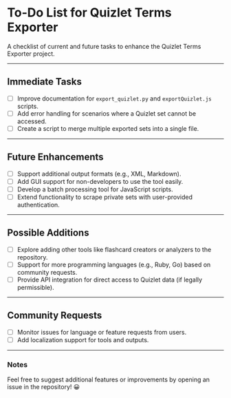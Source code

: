 # To-Do List for Quizlet Terms Exporter

A checklist of current and future tasks to enhance the Quizlet Terms Exporter project.

---

## Immediate Tasks

- [ ] Improve documentation for `export_quizlet.py` and `exportQuizlet.js` scripts.  
- [ ] Add error handling for scenarios where a Quizlet set cannot be accessed.  
- [ ] Create a script to merge multiple exported sets into a single file.  

---

## Future Enhancements

- [ ] Support additional output formats (e.g., XML, Markdown).  
- [ ] Add GUI support for non-developers to use the tool easily.  
- [ ] Develop a batch processing tool for JavaScript scripts.  
- [ ] Extend functionality to scrape private sets with user-provided authentication.  

---

## Possible Additions

- [ ] Explore adding other tools like flashcard creators or analyzers to the repository.  
- [ ] Support for more programming languages (e.g., Ruby, Go) based on community requests.  
- [ ] Provide API integration for direct access to Quizlet data (if legally permissible).  

---

## Community Requests

- [ ] Monitor issues for language or feature requests from users.  
- [ ] Add localization support for tools and outputs.  

---

### Notes

Feel free to suggest additional features or improvements by opening an issue in the repository! 😀
